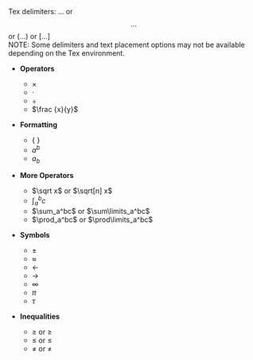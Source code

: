 Tex delimiters:   $...$   or   $$...$$   or   \(...\)   or   \[...\]  
NOTE: Some delimiters and text placement options may not be available depending on the Tex environment.

- **Operators**
	- $\times$
	- $\cdot$
	- $\div$
	- $\frac {x}{y}$

- **Formatting**
	- $\{\ \}$
	- $a^b$
	- $a_b$

- **More Operators**
	- $\sqrt x$ or $\sqrt[n] x$
	- $\int_a^bc$
	- $\sum_a^bc$ or $\sum\limits_a^bc$
	- $\prod_a^bc$ or $\prod\limits_a^bc$

- **Symbols**
	- $\pm$
	- $\approx$
 	- $\leftarrow$
	- $\rightarrow$
	- $\infty$
	- $\pi$
	- $\tau$

- **Inequalities**
	- $\ge$ or $\geq$
	- $\le$ or $\leq$
	- $\ne$ or $\neq$
 